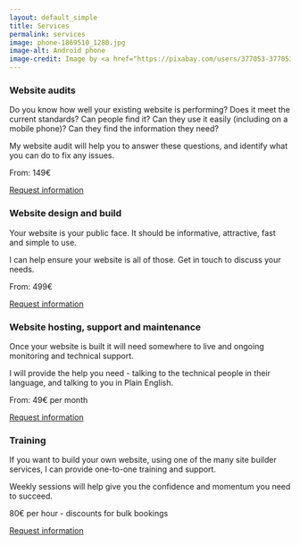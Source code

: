 ```yaml
---
layout: default_simple
title: Services
permalink: services
image: phone-1869510_1280.jpg
image-alt: Android phone
image-credit: Image by <a href="https://pixabay.com/users/377053-377053/?utm_source=link-attribution&utm_medium=referral&utm_campaign=image&utm_content=459196">377053</a> from <a href="https://pixabay.com//?utm_source=link-attribution&utm_medium=referral&utm_campaign=image&utm_content=459196">Pixabay</a>
---
```

### Website audits

Do you know how well your existing website is performing? Does it meet the current standards? Can people find it? Can they use it easily (including on a mobile phone)? Can they find the information they need?

My website audit will help you to answer these questions, and identify what you can do to fix any issues.

<div class="notice">
    <p class="notice">From: 149€</p>
    <p><a class="button" href="{{ site.baseurl }}/contact">Request information</a></p>
</div>

### Website design and build

Your website is your public face. It should be informative, attractive, fast and simple to use.

I can help ensure your website is all of those. Get in touch to discuss your needs.

<div class="notice">
    <p class="notice">From: 499€</p>
    <p><a class="button" href="{{ site.baseurl }}/contact">Request information</a></p>
</div>

### Website hosting, support and maintenance

Once your website is built it will need somewhere to live and ongoing monitoring and technical support.

I will provide the help you need - talking to the technical people in their language, and talking to you in Plain English.

<div class="notice">
    <p>From: 49€ per month</p>
    <p><a class="button" href="{{ site.baseurl }}/contact">Request information</a></p>
</div>

### Training

If you want to build your own website, using one of the many site builder services, I can provide one-to-one training and support.

Weekly sessions will help give you the confidence and momentum you need to succeed.

<div class="notice">
    <p>80€ per hour - discounts for bulk bookings</p>
    <p><a class="button" href="{{ site.baseurl }}/contact">Request information</a></p>
</div>


